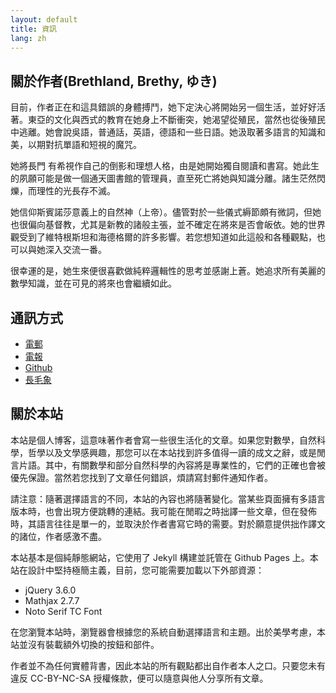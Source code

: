 ```yaml
---
layout: default
title: 資訊
lang: zh
---
```


## 關於作者(Brethland, Brethy, ゆき)

目前，作者正在和這具錯誤的身體搏鬥，她下定決心將開始另一個生活，並好好活著。東亞的文化與西式的教育在她身上不斷衝突，她渴望從殖民，當然也從後殖民中逃離。她會說吳語，普通話，英語，德語和一些日語。她汲取著多語言的知識和美，以期對抗單語和短視的魔咒。

她將長門 有希視作自己的倒影和理想人格，由是她開始獨自閱讀和書寫。她此生的夙願可能是做一個通天圖書館的管理員，直至死亡將她與知識分離。諸生茫然閃爍，而理性的光長存不滅。

她信仰斯賓諾莎意義上的自然神（上帝）。儘管對於一些儀式縟節頗有微詞，但她也很偏向基督教，尤其是新教的諸般主張，並不確定在將來是否會皈依。她的世界觀受到了維特根斯坦和海德格爾的許多影響。若您想知道如此這般和各種觀點，也可以與她深入交流一番。

很幸運的是，她生來便很喜歡做純粹邏輯性的思考並感謝上蒼。她追求所有美麗的數學知識，並在可見的將來也會繼續如此。

## 通訊方式

- [電郵](mailto:i@typ.moe)
- [電報](https://t.me/bungeibu)
- [Github](https://github.com/Brethland)
- [長毛象](https://mathstodon.xyz/@Brethland)

## 關於本站

本站是個人博客，這意味著作者會寫一些很生活化的文章。如果您對數學，自然科學，哲學以及文學感興趣，那您可以在本站找到許多值得一讀的成文之辭，或是閒言片語。其中，有關數學和部分自然科學的內容將是專業性的，它們的正確也會被優先保證。當然若您找到了文章任何錯誤，煩請寫封郵件通知作者。

請注意：隨著選擇語言的不同，本站的內容也將隨著變化。當某些頁面擁有多語言版本時，也會出現方便跳轉的連結。我可能在閒暇之時拙譯一些文章，但在發佈時，其語言往往是單一的，並取決於作者書寫它時的需要。對於願意提供拙作譯文的諸位，作者感激不盡。

本站基本是個純靜態網站，它使用了 Jekyll 構建並託管在 Github Pages 上。本站在設計中堅持極簡主義，目前，您可能需要加載以下外部資源：
- jQuery 3.6.0
- Mathjax 2.7.7
- Noto Serif TC Font

在您瀏覽本站時，瀏覽器會根據您的系統自動選擇語言和主題。出於美學考慮，本站並沒有裝載額外切換的按鈕和部件。

作者並不為任何實體背書，因此本站的所有觀點都出自作者本人之口。只要您未有違反 CC-BY-NC-SA 授權條款，便可以隨意與他人分享所有文章。